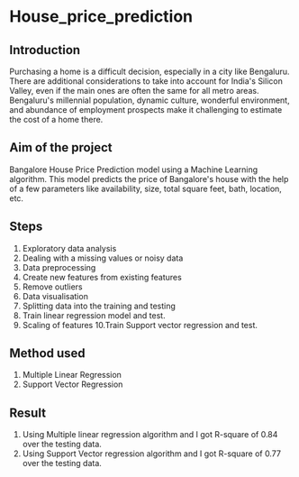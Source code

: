 # House_price_prediction
## Introduction
Purchasing a home is a difficult decision, especially in a city like Bengaluru. There are additional considerations to take into account for India's Silicon Valley, even if the main ones are often the same for all metro areas. Bengaluru's millennial population, dynamic culture, wonderful environment, and abundance of employment prospects make it challenging to estimate the cost of a home there.
## Aim of the project
Bangalore House Price Prediction model using a Machine Learning algorithm. This model predicts the price of Bangalore's house with the help of a few parameters like availability, size, total square feet, bath, location, etc.
## Steps
1. Exploratory data analysis
2. Dealing with a missing values or noisy data
3. Data preprocessing
4. Create new features from existing features
5. Remove outliers
6. Data visualisation
7. Splitting data into the training and testing 
8. Train linear regression model and test.
9. Scaling of features
10.Train Support vector regression and test.
## Method used
1. Multiple Linear Regression
2. Support Vector Regression
## Result
1. Using Multiple linear regression algorithm and I got R-square of 0.84 over the testing data.
2. Using Support Vector regression algorithm and I got R-square of 0.77 over the testing data. 
